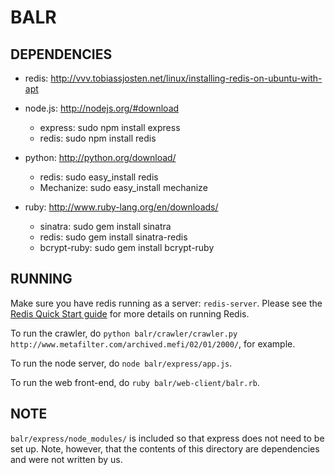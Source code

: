 BALR
====

DEPENDENCIES
------------

* redis: http://vvv.tobiassjosten.net/linux/installing-redis-on-ubuntu-with-apt

* node.js: http://nodejs.org/#download
    * express: sudo npm install express
    * redis: sudo npm install redis
    
* python: http://python.org/download/
    * redis: sudo easy_install redis
    * Mechanize: sudo easy_install mechanize

* ruby: http://www.ruby-lang.org/en/downloads/
    * sinatra: sudo gem install sinatra
    * redis: sudo gem install sinatra-redis
    * bcrypt-ruby: sudo gem install bcrypt-ruby

RUNNING
-------
Make sure you have redis running as a server: ```redis-server```. Please see the [Redis Quick Start guide](http://redis.io/topics/quickstart) for more details on running Redis.

To run the crawler, do ```python balr/crawler/crawler.py http://www.metafilter.com/archived.mefi/02/01/2000/```, for example.

To run the node server, do ```node balr/express/app.js```.

To run the web front-end, do ```ruby balr/web-client/balr.rb```.

NOTE
----
```balr/express/node_modules/``` is included so that express does not need to be set up. Note, however, that the contents of this directory are dependencies and were not written by us.